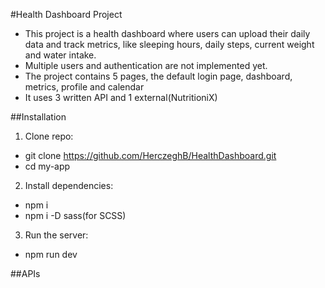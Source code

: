 #Health Dashboard Project
  - This project is a health dashboard where users can upload their daily data and track metrics, like sleeping hours, daily steps, current weight and water intake. 
  - Multiple users and authentication are not implemented yet.
  - The project contains 5 pages, the default login page, dashboard, metrics, profile and calendar
  - It uses 3 written API and 1 external(NutritioniX)


##Installation
1. Clone repo: 
  - git clone https://github.com/HerczeghB/HealthDashboard.git
  - cd my-app

2. Install dependencies: 
  - npm i
  - npm i -D sass(for SCSS)
    
3. Run the server:
  - npm run dev

##APIs


